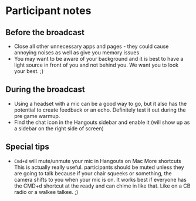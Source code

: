 # Participant notes

## Before the broadcast

* Close all other unnecessary apps and pages - they could cause annoying noises as well as give you memory issues
* You may want to be aware of your background and it is best to have a light source in front of you and not behind you. We want you to look your best. ;)

## During the broadcast

* Using a headset with a mic can be a good way to go, but it also has the potential to create feedback or an echo. Definitely test it out during the pre game warmup.
* Find the chat icon in the Hangouts sidebar and enable it (will show up as a sidebar on the right side of screen)

## Special tips

* `Cmd+d` will mute/unmute your mic in Hangouts on Mac More shortcuts  
This is actually really useful. participants should be muted unless they are going to talk because if your chair squeeks or something, the camera shifts to you when your mic is on. It works best if everyone has the CMD+d shortcut at the ready and can chime in like that. Like on a CB radio or a walkee talkee. ;)
